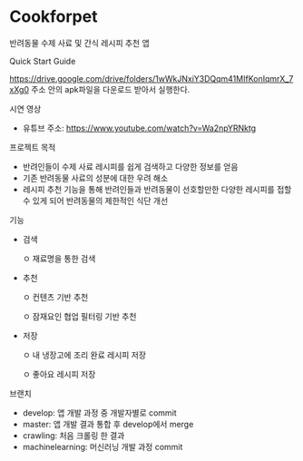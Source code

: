 # Cookforpet
반려동물 수제 사료 및 간식 레시피 추천 앱

Quick Start Guide

 https://drive.google.com/drive/folders/1wWkJNxiY3DQqm41MIfKonIqmrX_7xXg0
 주소 안의 apk파일을 다운로드 받아서 실행한다.
 

시연 영상
 - 유튜브 주소: https://www.youtube.com/watch?v=Wa2npYRNktg

프로젝트 목적
 - 반려인들이 수제 사료 레시피를 쉽게 검색하고 다양한 정보를 얻음
 - 기존 반려동물 사료의 성분에 대한 우려 해소
 - 레시피 추천 기능을 통해 반려인들과 반려동물이 선호할만한 다양한 레시피를 접할 수 있게 되어 반려동물의 제한적인 식단 개선

기능
 - 검색
   
   ㅇ 재료명을 통한 검색
   
 - 추천
   
   ㅇ 컨텐츠 기반 추천
   
   ㅇ 잠재요인 협업 필터링 기반 추천
 - 저장
   
   ㅇ 내 냉장고에 조리 완료 레시피 저장
   
   ㅇ 좋아요 레시피 저장

브랜치
 - develop: 앱 개발 과정 중 개발자별로 commit
 - master: 앱 개발 결과 통합 후 develop에서 merge
 - crawling: 처음 크롤링 한 결과
 - machinelearning: 머신러닝 개발 과정 commit
